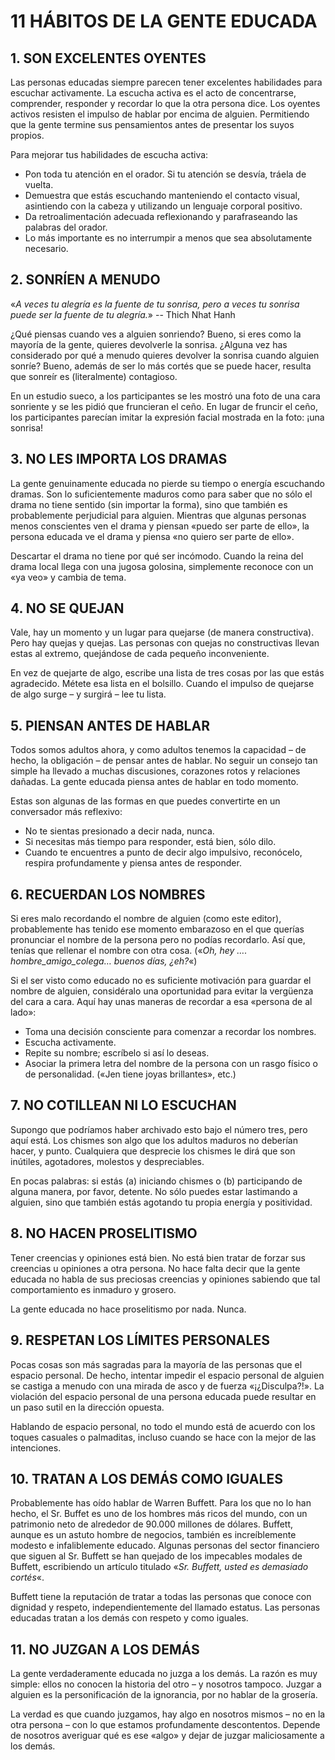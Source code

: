 # 11 HÁBITOS DE LA GENTE EDUCADA

## **1. SON EXCELENTES OYENTES**

Las personas educadas siempre parecen tener excelentes habilidades para escuchar activamente. La escucha activa es el acto de concentrarse, comprender, responder y recordar lo que la otra persona dice. Los oyentes activos resisten el impulso de hablar por encima de alguien. Permitiendo que la gente termine sus pensamientos antes de presentar los suyos propios.

Para mejorar tus habilidades de escucha activa:

* Pon toda tu atención en el orador. Si tu atención se desvía, tráela de vuelta.
* Demuestra que estás escuchando manteniendo el contacto visual, asintiendo con la cabeza y utilizando un lenguaje corporal positivo.
* Da retroalimentación adecuada reflexionando y parafraseando las palabras del orador.
* Lo más importante es no interrumpir a menos que sea absolutamente necesario.

## **2. SONRÍEN A MENUDO**

«_A veces tu alegría es la fuente de tu sonrisa, pero a veces tu sonrisa puede ser la fuente de tu alegría._» -- Thich Nhat Hanh

¿Qué piensas cuando ves a alguien sonriendo? Bueno, si eres como la mayoría de la gente, quieres devolverle la sonrisa. ¿Alguna vez has considerado por qué a menudo quieres devolver la sonrisa cuando alguien sonríe? Bueno, además de ser lo más cortés que se puede hacer, resulta que sonreír es \(literalmente\) contagioso.

En un estudio sueco, a los participantes se les mostró una foto de una cara sonriente y se les pidió que fruncieran el ceño. En lugar de fruncir el ceño, los participantes parecían imitar la expresión facial mostrada en la foto: ¡una sonrisa!

## **3. NO LES IMPORTA LOS DRAMAS**

La gente genuinamente educada no pierde su tiempo o energía escuchando dramas. Son lo suficientemente maduros como para saber que no sólo el drama no tiene sentido \(sin importar la forma\), sino que también es probablemente perjudicial para alguien. Mientras que algunas personas menos conscientes ven el drama y piensan «puedo ser parte de ello», la persona educada ve el drama y piensa «no quiero ser parte de ello».

Descartar el drama no tiene por qué ser incómodo. Cuando la reina del drama local llega con una jugosa golosina, simplemente reconoce con un «ya veo» y cambia de tema.

## **4. NO SE QUEJAN**

Vale, hay un momento y un lugar para quejarse \(de manera constructiva\). Pero hay quejas y quejas. Las personas con quejas no constructivas llevan estas al extremo, quejándose de cada pequeño inconveniente.

En vez de quejarte de algo, escribe una lista de tres cosas por las que estás agradecido. Métete esa lista en el bolsillo. Cuando el impulso de quejarse de algo surge – y surgirá – lee tu lista.

## **5. PIENSAN ANTES DE HABLAR**

Todos somos adultos ahora, y como adultos tenemos la capacidad – de hecho, la obligación – de pensar antes de hablar. No seguir un consejo tan simple ha llevado a muchas discusiones, corazones rotos y relaciones dañadas. La gente educada piensa antes de hablar en todo momento.

Estas son algunas de las formas en que puedes convertirte en un conversador más reflexivo:

* No te sientas presionado a decir nada, nunca.
* Si necesitas más tiempo para responder, está bien, sólo dilo.
* Cuando te encuentres a punto de decir algo impulsivo, reconócelo, respira profundamente y piensa antes de responder.

## **6. RECUERDAN LOS NOMBRES**

Si eres malo recordando el nombre de alguien \(como este editor\), probablemente has tenido ese momento embarazoso en el que querías pronunciar el nombre de la persona pero no podías recordarlo. Así que, tenías que rellenar el nombre con otra cosa. \(«_Oh, hey …. hombre_amigo_colega… buenos días, ¿eh?_«\)

Si el ser visto como educado no es suficiente motivación para guardar el nombre de alguien, considéralo una oportunidad para evitar la vergüenza del cara a cara. Aquí hay unas maneras de recordar a esa «persona de al lado»:

* Toma una decisión consciente para comenzar a recordar los nombres.
* Escucha activamente.
* Repite su nombre; escríbelo si así lo deseas.
* Asociar la primera letra del nombre de la persona con un rasgo físico o de personalidad. \(«Jen tiene joyas brillantes», etc.\)

## **7. NO COTILLEAN NI LO ESCUCHAN**

Supongo que podríamos haber archivado esto bajo el número tres, pero aquí está. Los chismes son algo que los adultos maduros no deberían hacer, y punto. Cualquiera que desprecie los chismes le dirá que son inútiles, agotadores, molestos y despreciables.

En pocas palabras: si estás \(a\) iniciando chismes o \(b\) participando de alguna manera, por favor, detente. No sólo puedes estar lastimando a alguien, sino que también estás agotando tu propia energía y positividad.

## **8. NO HACEN PROSELITISMO**

Tener creencias y opiniones está bien. No está bien tratar de forzar sus creencias u opiniones a otra persona. No hace falta decir que la gente educada no habla de sus preciosas creencias y opiniones sabiendo que tal comportamiento es inmaduro y grosero.

La gente educada no hace proselitismo por nada. Nunca.

## **9. RESPETAN LOS LÍMITES PERSONALES**

Pocas cosas son más sagradas para la mayoría de las personas que el espacio personal. De hecho, intentar impedir el espacio personal de alguien se castiga a menudo con una mirada de asco y de fuerza «¡¿Disculpa?!». La violación del espacio personal de una persona educada puede resultar en un paso sutil en la dirección opuesta.

Hablando de espacio personal, no todo el mundo está de acuerdo con los toques casuales o palmaditas, incluso cuando se hace con la mejor de las intenciones.

## **10. TRATAN A LOS DEMÁS COMO IGUALES**

Probablemente has oído hablar de Warren Buffett. Para los que no lo han hecho, el Sr. Buffet es uno de los hombres más ricos del mundo, con un patrimonio neto de alrededor de 90.000 millones de dólares. Buffett, aunque es un astuto hombre de negocios, también es increíblemente modesto e infaliblemente educado. Algunas personas del sector financiero que siguen al Sr. Buffett se han quejado de los impecables modales de Buffett, escribiendo un artículo titulado «_Sr. Buffett, usted es demasiado cortés_«.

Buffett tiene la reputación de tratar a todas las personas que conoce con dignidad y respeto, independientemente del llamado estatus. Las personas educadas tratan a los demás con respeto y como iguales.

## **11. NO JUZGAN A LOS DEMÁS**

La gente verdaderamente educada no juzga a los demás. La razón es muy simple: ellos no conocen la historia del otro – y nosotros tampoco. Juzgar a alguien es la personificación de la ignorancia, por no hablar de la grosería.

La verdad es que cuando juzgamos, hay algo en nosotros mismos – no en la otra persona – con lo que estamos profundamente descontentos. Depende de nosotros averiguar qué es ese «algo» y dejar de juzgar maliciosamente a los demás.

